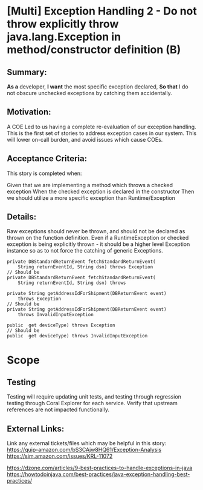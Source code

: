 
# [Multi] Exception Handling 2 - Do not throw explicitly throw java.lang.Exception in method/constructor definition (B)
## Summary:
**As a** developer, **I want** the most specific exception declared, **So that** I do not obscure unchecked exceptions by catching them accidentally.

## Motivation:
A COE Led to us having a complete re-evaluation of our exception handling. This is the first set of stories to address exception cases in our system. This will lower on-call burden, and avoid issues which cause COEs.

## Acceptance Criteria:
This story is completed when:

Given that we are implementing a method which throws a checked exception
When the checked exception is declared in the constructor
Then we should utilize a more specific exception than Runtime/Exception

## Details:

Raw exceptions should never be thrown, and should not be declared as thrown on the function definition. Even if a RuntimeException or checked exception is being explicitly thrown - it should be a higher level Exception instance so as to not force the catching of generic Exceptions.

```
private DBStandardReturnEvent fetchStandardReturnEvent(
    String returnEventId, String dsn) throws Exception
// Should be
private DBStandardReturnEvent fetchStandardReturnEvent(
    String returnEventId, String dsn) throws
```
```
private String getAddressIdForShipment(DBReturnEvent event)
    throws Exception
// Should be
private String getAddressIdForShipment(DBReturnEvent event)
    throws InvalidInputException
```
```
public  get deviceType) throws Exception
// Should be
public  get deviceType) throws InvalidInputException
```

# Scope













## Testing
Testing will require updating unit tests, and testing through regression testing through Coral Explorer for each service. Verify that upstream references are not impacted functionally.

## External Links:
Link any external tickets/files which may be helpful in this story:
https://quip-amazon.com/bS3CAjw8HQ61/Exception-Analysis
https://sim.amazon.com/issues/KRL-11072

https://dzone.com/articles/9-best-practices-to-handle-exceptions-in-java
https://howtodoinjava.com/best-practices/java-exception-handling-best-practices/
